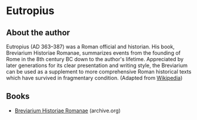 # Eutropius
## About the author
Eutropius (AD 363–387) was a Roman official and historian. His book, Breviarium Historiae Romanae, summarizes events from the founding of Rome in the 8th century BC down to the author's lifetime. Appreciated by later generations for its clear presentation and writing style, the Breviarium can be used as a supplement to more comprehensive Roman historical texts which have survived in fragmentary condition. (Adapted from [Wikipedia](https://en.wikipedia.org/wiki/Eutropius_(historian)))

## Books
- [Breviarium Historiae Romanae](https://ia802708.us.archive.org/2/items/breviariumhistor00eutruoft/breviariumhistor00eutruoft.pdf) (archive.org)
